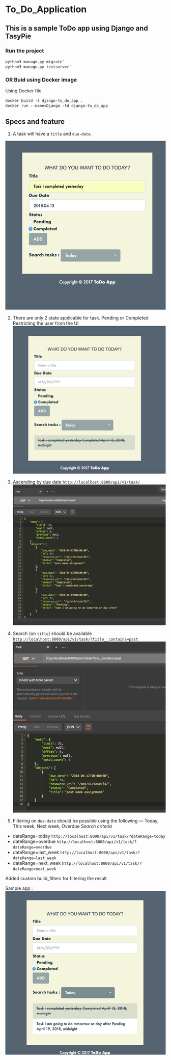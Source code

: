 # To_Do_Application
## This is a sample ToDo app using Django and TasyPie

### Run the project 
```
python3 manage.py migrate`
python3 manage.py testserver`
```
### OR Buid using Docker image
Using Docker file
```
docker build -t django-to_do_app .
docker run --name=Django -td django-to_do_app
```

## Specs and feature

1. A task will have a `title` and `due-date`.

![main_app](images/main_app2.png)

2. There are only 2 state applicable for task. Pending or Completed 
Restricting the user from the UI 
![task_status](images/main_app3.png)

3. Ascending by due date
`http://localhost:8000/api/v1/task/`
![due_date_orderby](images/postman.png)

4. Search (on `title`) should be available
`http://localhost:8000/api/v1/task/?title__contains=past`
![due_date_orderby](images/title.png)

5. Filtering on `due-date` should be possible using the following — Today, This
week, Next week, Overdue
*Search criteria*
* dateRange=today  `http://localhost:8000/api/v1/task/?dateRange=today`
* dateRange=overdue  `http://localhost:8000/api/v1/task/?dateRange=overdue`
* dateRange=last_week  `http://localhost:8000/api/v1/task/?dateRange=last_week`
* dateRange=next_week  `http://localhost:8000/api/v1/task/?dateRange=next_week`

Added custom build_filters for filtering the result 

Sample app :
![app](images/main_app5.png)


